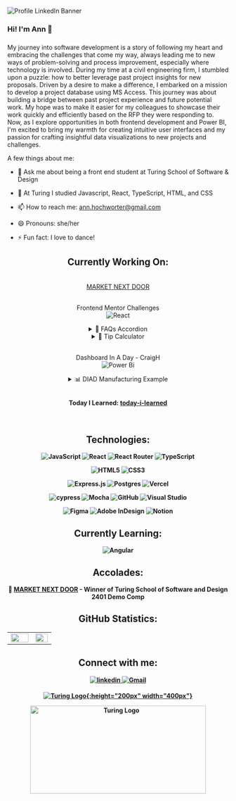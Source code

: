  
![Profile LinkedIn Banner](https://github.com/AHochworter/AHochworter/assets/125393235/dbb3990c-2886-4ca7-b702-8e57d4d95ac0)


### Hi! I'm Ann 🌻  
### <div align="center"></div>  

My journey into software development is a story of following my heart and embracing the challenges that come my way, always leading me to new ways of problem-solving and process improvement, especially where technology is involved. During my time at a civil engineering firm, I stumbled upon a puzzle: how to better leverage past project insights for new proposals. Driven by a desire to make a difference, I embarked on a mission to develop a project database using MS Access. This journey was about building a bridge between past project experience and future potential work. My hope was to make it easier for my colleagues to showcase their work quickly and efficiently based on the RFP they were responding to. Now, as I explore opportunities in both frontend development and Power BI, I'm excited to bring my warmth for creating intuitive user interfaces and my passion for crafting insightful data visualizations to new projects and challenges.
 

A few things about me:  
  
- 💬 Ask me about being a front end student at Turing School of Software & Design
  
- 🌱 At Turing I studied Javascript, React, TypeScript, HTML, and CSS

- 📫 How to reach me: ann.hochworter@gmail.com

- 😄 Pronouns: she/her

- ⚡ Fun fact: I love to dance!

<div align="center">
 
## Currently Working On:
<br><a href=https://market-next-door-fe-f6728ad38b62.herokuapp.com/>MARKET NEXT DOOR</a></br>

<br> Frontend Mentor Challenges </br>
![React](https://img.shields.io/badge/react-%2320232a.svg?style=for-the-badge&logo=react&logoColor=%2361DAFB)

<details>
<summary>
🤔 FAQs Accordion
</summary>
<div align="center"> 
 
### Web View
<img width="1382" alt="Screenshot 2024-03-26 at 12 19 53 PM" src="https://github.com/daltobello/faq-accordion/assets/130494366/64083400-399b-4662-be34-eb6e1691ffc2">

### Mobile View
<img width="378" alt="Screenshot 2024-03-26 at 12 19 02 PM" src="https://github.com/daltobello/faq-accordion/assets/130494366/62f0d59b-24f5-4df9-b680-d2ebf82f5f8e">
 
</div>
</details>


<details>
<summary>
🧮 Tip Calculator
</summary>
<div align="center"> 
  
![tip-calculator](https://github.com/AHochworter/AHochworter/assets/125393235/a6a4afe7-8206-41d4-8219-0133a6bffada)


</div>
</details>


<br> Dashboard In A Day - CraigH </br>
![Power Bi](https://img.shields.io/badge/power_bi-F2C811?style=for-the-badge&logo=powerbi&logoColor=black)
<details>
<summary>
📊 DIAD Manufacturing Example
</summary>
<div align="center"> 
 
### Dashboard-in-action
![diad-manufacturing-example](https://github.com/AHochworter/AHochworter/assets/125393235/3dc2bc57-b7f6-4798-92fa-7d4a5ee2f104)
 
</div>
</details>

<br><strong>Today I Learned:
<a href=https://github.com/AHochworter/today-i-learned>today-i-learned</a></br>
<br></br> 
</div>




<div align="center">  
  
## Technologies: 
</div>
<div align="center"> 

![JavaScript](https://img.shields.io/badge/javascript-%23323330.svg?style=for-the-badge&logo=javascript&logoColor=%23F7DF1E)
![React](https://img.shields.io/badge/react-%2320232a.svg?style=for-the-badge&logo=react&logoColor=%2361DAFB)
![React Router](https://img.shields.io/badge/React_Router-CA4245?style=for-the-badge&logo=react-router&logoColor=white)
![TypeScript](https://img.shields.io/badge/typescript-%23007ACC.svg?style=for-the-badge&logo=typescript&logoColor=white)

![HTML5](https://img.shields.io/badge/html5-%23E34F26.svg?style=for-the-badge&logo=html5&logoColor=white)
![CSS3](https://img.shields.io/badge/css3-%231572B6.svg?style=for-the-badge&logo=css3&logoColor=white)

![Express.js](https://img.shields.io/badge/express.js-%23404d59.svg?style=for-the-badge&logo=express&logoColor=%2361DAFB)
![Postgres](https://img.shields.io/badge/postgres-%23316192.svg?style=for-the-badge&logo=postgresql&logoColor=white)
![Vercel](https://img.shields.io/badge/vercel-%23000000.svg?style=for-the-badge&logo=vercel&logoColor=white)

![cypress](https://img.shields.io/badge/-cypress-%23E5E5E5?style=for-the-badge&logo=cypress&logoColor=058a5e)
![Mocha](https://img.shields.io/badge/-mocha-%238D6748?style=for-the-badge&logo=mocha&logoColor=white)
![GitHub](https://img.shields.io/badge/github-%23121011.svg?style=for-the-badge&logo=github&logoColor=white)
![Visual Studio](https://img.shields.io/badge/Visual%20Studio-5C2D91.svg?style=for-the-badge&logo=visual-studio&logoColor=white)

![Figma](https://img.shields.io/badge/figma-%23F24E1E.svg?style=for-the-badge&logo=figma&logoColor=white)
![Adobe InDesign](https://img.shields.io/badge/Adobe%20InDesign-49021F?style=for-the-badge&logo=adobeindesign&logoColor=white)
![Notion](https://img.shields.io/badge/Notion-%23000000.svg?style=for-the-badge&logo=notion&logoColor=white)

## Currently Learning: 
![Angular](https://img.shields.io/badge/angular-%23DD0031.svg?style=for-the-badge&logo=angular&logoColor=white)

</div>

<div align="center">

## Accolades: 
<div align="center"> 
🥇 <a href=https://market-next-door-fe-f6728ad38b62.herokuapp.com/>MARKET NEXT DOOR</a> - Winner of Turing School of Software and Design 2401 Demo Comp
</div>

## GitHub Statistics:
<table><tr><td valign="top" width="50%">

<img src="https://github-readme-stats.vercel.app/api?username=AHochworter&show_icons=true&count_private=true&hide_border=true" align="left" style="width: 100%" />

</td><td valign="top" width="39%">

<img src="https://github-readme-stats.vercel.app/api/top-langs/?username=AHochworter&hide_border=true&layout=compact" align="left" style="width: 100%" />

</td></tr></table>
 
  
## Connect with me:
<a href="https://linkedin.com/in/annhochworter" target="_blank">
 <img src=https://img.shields.io/badge/linkedin-%231E77B5.svg?&style=for-the-badge&logo=linkedin&logoColor=white alt=linkedin style="margin-bottom: 5px;" />
</a>  
 <a href="mailto:ann.hochworter@gmail.com">
   <img alt="Gmail" src="https://img.shields.io/badge/Gmail-D14836?style=for-the-badge&logo=gmail&logoColor=white" />
  </a>
  
[![Turing Logo](/Users/annhochworter/Pictures/Turing_logo.png){:height="200px" width="400px"}](https://terminal.turing.edu/profiles/2026)

[<img src="/Users/annhochworter/Pictures/Turing_logo.png" alt="Turing Logo" width="400" height="200">](https://terminal.turing.edu/profiles/2026)








</div> 


